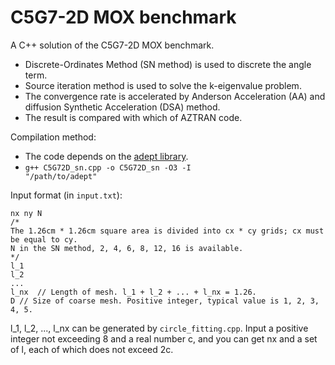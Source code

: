 # C5G7-2D MOX benchmark
A C++ solution of the C5G7-2D MOX benchmark.
- Discrete-Ordinates Method (SN method) is used to discrete the angle term.
- Source iteration method is used to solve the k-eigenvalue problem.
- The convergence rate is accelerated by Anderson Acceleration (AA) and diffusion Synthetic Acceleration (DSA) method.
- The result is compared with which of AZTRAN code.

Compilation method:
- The code depends on the [adept library](https://github.com/rjhogan/Adept-2).
- <code>g++ C5G72D_sn.cpp -o C5G72D_sn -O3 -I "/path/to/adept"</code>

Input format (in <code>input.txt</code>):
```
nx ny N
/*
The 1.26cm * 1.26cm square area is divided into cx * cy grids; cx must be equal to cy.
N in the SN method, 2, 4, 6, 8, 12, 16 is available.
*/
l_1
l_2
...
l_nx  // Length of mesh. l_1 + l_2 + ... + l_nx = 1.26.
D // Size of coarse mesh. Positive integer, typical value is 1, 2, 3, 4, 5.
```

l_1, l_2, ..., l_nx can be generated by <code>circle_fitting.cpp</code>.
Input a positive integer not exceeding 8 and a real number c, and you can get nx and a set of l, each of which does not exceed 2c.
